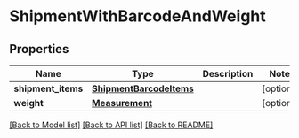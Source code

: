 # ShipmentWithBarcodeAndWeight

## Properties
Name | Type | Description | Notes
------------ | ------------- | ------------- | -------------
**shipment_items** | [**ShipmentBarcodeItems**](ShipmentBarcodeItems.md) |  | [optional] 
**weight** | [**Measurement**](Measurement.md) |  | [optional] 

[[Back to Model list]](../README.md#documentation-for-models) [[Back to API list]](../README.md#documentation-for-api-endpoints) [[Back to README]](../README.md)

